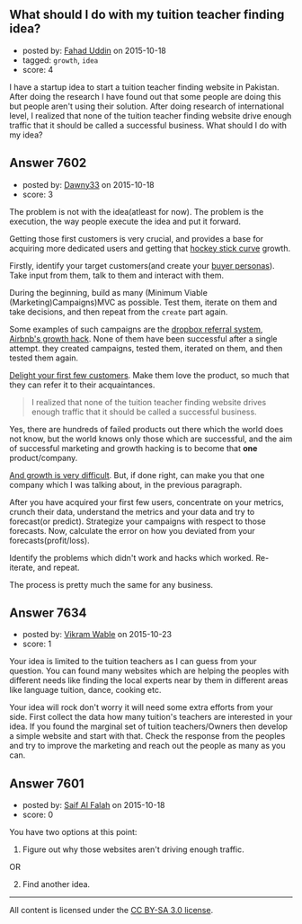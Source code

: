 ## What should I do with my tuition teacher finding idea?

- posted by: [Fahad Uddin](https://stackexchange.com/users/160083/fahad-uddin) on 2015-10-18
- tagged: `growth`, `idea`
- score: 4

<p>I have a startup idea to start a tuition teacher finding website in Pakistan. After doing the research I have found out that some people are doing this but people aren't using their solution. After doing research of international level, I realized that none of the tuition teacher finding website drive enough traffic that it should be called a successful business. What should I do with my idea?</p>



## Answer 7602

- posted by: [Dawny33](https://stackexchange.com/users/6444670/dawny33) on 2015-10-18
- score: 3

<p>The problem is not with the idea(atleast for now). The problem is the execution, the way people execute the idea and put it forward.</p>

<p>Getting those first customers is very crucial, and provides a base for acquiring more dedicated users and getting that <a href="https://en.wikipedia.org/wiki/Hockey_stick_graph" rel="nofollow">hockey stick curve</a> growth.</p>

<p>Firstly, identify your target customers(and create your <a href="http://blog.hubspot.com/blog/tabid/6307/bid/33491/Everything-Marketers-Need-to-Research-Create-Detailed-Buyer-Personas-Template.aspx" rel="nofollow">buyer personas</a>). Take input from them, talk to them and interact with them.</p>

<p>During the beginning, build as many (Minimum Viable (Marketing)Campaigns)MVC as possible. Test them, iterate on them and take decisions, and then repeat from the <code>create</code> part again.</p>

<p>Some examples of such campaigns are the <a href="https://blog.kissmetrics.com/dropbox-hacked-growth/" rel="nofollow">dropbox referral system</a>, <a href="https://growthhackers.com/growth-studies/airbnb" rel="nofollow">Airbnb's growth hack</a>.
None of them have been successful after a single attempt. they created campaigns, tested them, iterated on them, and then tested them again. </p>

<p><a href="https://www.youtube.com/watch?v=n-ajQ0nk6FI" rel="nofollow">Delight your first few customers</a>. Make them love the product, so much that they can refer it to their acquaintances. </p>

<blockquote>
  <p>I realized that none of the tuition teacher finding website drives
  enough traffic that it should be called a successful business.</p>
</blockquote>

<p>Yes, there are hundreds of failed products out there which the world does not know, but the world knows only those which are successful, and the aim of successful marketing and growth hacking is to become that <strong>one</strong> product/company.</p>

<p><a href="http://www.samuelhulick.com/breaking-into-growth-hacking/" rel="nofollow">And growth is very difficult</a>. But, if done right, can make you that one company which I was talking about, in the previous paragraph. </p>

<p>After you have acquired your first few users, concentrate on your metrics, crunch their data, understand the metrics and your data and try to forecast(or predict). Strategize your campaigns with respect to those forecasts. Now, calculate the error on how you deviated from your forecasts(profit/loss). </p>

<p>Identify the problems which didn't work and hacks which worked. Re-iterate, and repeat.</p>

<p>The process is pretty much the same for any business. </p>



## Answer 7634

- posted by: [Vikram Wable](https://stackexchange.com/users/5183367/vikram-wable) on 2015-10-23
- score: 1

<p>Your idea is limited to the tuition teachers as I can guess from your question. You can found many websites which are helping the peoples with different needs like finding the local experts near by them in different areas like language tuition, dance, cooking etc.</p>

<p>Your idea will rock don't worry it will need some extra efforts from your side. First collect the data how many tuition's teachers are interested in your idea. If you found the marginal set of tuition teachers/Owners then develop a simple website and start with that. Check the response from the peoples and try to improve the marketing and reach out the people as many as you can.</p>



## Answer 7601

- posted by: [Saif Al Falah](https://stackexchange.com/users/1405882/saif-al-falah) on 2015-10-18
- score: 0

<p>You have two options at this point:</p>

<ol>
<li>Figure out why those websites aren't driving enough traffic.</li>
</ol>

<p>OR</p>

<ol start="2">
<li>Find another idea.</li>
</ol>




---

All content is licensed under the [CC BY-SA 3.0 license](https://creativecommons.org/licenses/by-sa/3.0/).
